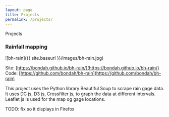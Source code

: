 ```yaml
---
layout: page
title: Projects
permalink: /projects/
---
```


Projects

### Rainfall mapping

![bh-rain]({{ site.baseurl }}/images/bh-rain.jpg)

Site: [https://bondah.github.io/bh-rain/](https://bondah.github.io/bh-rain/)
Code: [https://github.com/bondah/bh-rain](https://github.com/bondah/bh-rain)

This project uses the Python library Beautiful Soup to scrape rain gage data. It uses DC js, D3 js, Crossfilter js, to graph the data at different intervals. Leaflet js is used for the map og gage locations.

TODO: fix so it displays in Firefox 
